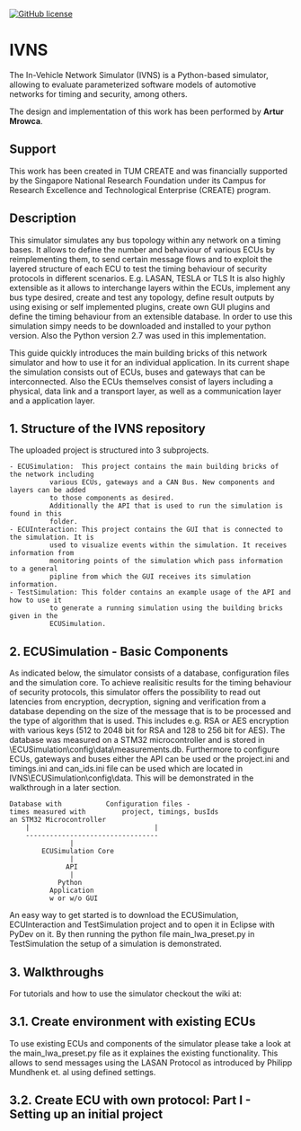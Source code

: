 [![GitHub license](https://img.shields.io/badge/license-MIT-blue.svg)](https://github.com/PhilippMundhenk/IVNS/blob/master/LICENSE)

# IVNS
The In-Vehicle Network Simulator (IVNS) is a Python-based simulator, allowing to evaluate parameterized software models of automotive networks for timing and security, among others.

The design and implementation of this work has been performed by **Artur Mrowca**.

## Support
This work has been created in TUM CREATE and was financially supported by the Singapore National Research Foundation under its Campus for Research Excellence and Technological Enterprise (CREATE) program.

## Description

This simulator simulates any bus topology within any network on a timing bases. It allows to define 
the number and behaviour of various ECUs by reimplementing them, to send certain message flows and to 
exploit the layered structure of each ECU to test the timing behaviour of security protocols in
different scenarios.
E.g. LASAN, TESLA or TLS
It is also highly extensible as it allows to interchange layers within the ECUs, implement any bus
type desired, create and test any topology, define result outputs by using exising or self implemented 
plugins, create own GUI plugins and define the timing behaviour from an extensible database.
In order to use this simulation simpy needs to be downloaded and installed to your python version. Also the 
Python version 2.7 was used in this implementation.


This guide quickly introduces the main building bricks of this network simulator and how to use it 
for an individual application. 
In its current shape the simulation consists out of ECUs, buses and gateways that can be 
interconnected. Also the ECUs themselves consist of layers including a physical, data link and
a transport layer, as well as a communication layer and a application layer.


## 1. Structure of the IVNS repository

The uploaded project is structured into 3 subprojects.

	- ECUSimulation:  This project contains the main building bricks of the network including
			  various ECUs, gateways and a CAN Bus. New components and layers can be added
			  to those components as desired.
			  Additionally the API that is used to run the simulation is found in this
			  folder.
	- ECUInteraction: This project contains the GUI that is connected to the simulation. It is
			  used to visualize events within the simulation. It receives information from
			  monitoring points of the simulation which pass information to a general
			  pipline from which the GUI receives its simulation information.
	- TestSimulation: This folder contains an example usage of the API and how to use it
			  to generate a running simulation using the building bricks given in the
			  ECUSimulation.

## 2. ECUSimulation - Basic Components

As indicated below, the simulator consists of a database, configuration files and the simulation core.
To achieve realisitic results for the timing behaviour of security protocols, this simulator offers the
possibility to read out latencies from encryption, decryption, signing and verification from a database
depending on the size of the message that is to be processed and the type of algorithm that is used. This
includes e.g. RSA or AES encryption with various keys (512 to 2048 bit for RSA and 128 to 256 bit for AES).
The database was measured on a STM32 microcontroller and is stored in \ECUSimulation\config\data\measurements.db.
Furthermore to configure ECUs, gateways and buses either the API can be used or the project.ini and timings.ini and 
can_ids.ini file can be used which are located in IVNS\ECUSimulation\config\data. This will be demonstrated in the 
walkthrough in a later section.

	Database with 			Configuration files - 
	times measured with 		project, timings, busIds	
	an STM32 Microcontroller		
		|								|	
		---------------------------------
			       |
			ECUSimulation Core
			       |
			      API
			       |
			    Python 
			  Application 
			  w or w/o GUI

An easy way to get started is to download the ECUSimulation, ECUInteraction and TestSimulation project and to open it in Eclipse with 
PyDev on it. By then running the python file main_lwa_preset.py in TestSimulation the setup of a simulation is demonstrated.


## 3. Walkthroughs

For tutorials and how to use the simulator checkout the wiki at: 

## 3.1. Create environment with existing ECUs

To use existing ECUs and components of the simulator please take a look at the main_lwa_preset.py file as it explaines the
existing functionality.
This allows to send messages using the LASAN Protocol as introduced by Philipp Mundhenk et. al using defined settings.

## 3.2. Create ECU with own protocol: Part I - Setting up an initial project





